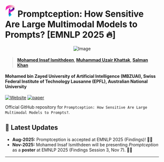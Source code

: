 # <img src="Assets/Promptception-Logo.png" height="40"> Promptception: How Sensitive Are Large Multimodal Models to Prompts? [EMNLP 2025 🔥]

<p align="center">
    <img src="https://i.imgur.com/waxVImv.png" alt="Image">
</p>

> #### [Mohamed Insaf Ismithdeen](https://scholar.google.com/citations?user=--fYSbUAAAAJ&hl=en), [Muhammad Uzair Khattak](https://scholar.google.com/citations?user=M6fFL4gAAAAJ&hl=en), [Salman Khan](https://salman-h-khan.github.io/)

#### Mohamed bin Zayed University of Artificial Intelligence (MBZUAI), Swiss Federal Institute of Technology Lausanne (EPFL), Australian National University

[![Website](https://img.shields.io/badge/Project-Website-87CEEB)](https://insafim.github.io/Promptception/)
[![paper](https://img.shields.io/badge/arXiv-Paper-<COLOR>.svg)](https://www.arxiv.org/abs/2509.03986)

Official GitHub repository for  `Promptception: How Sensitive Are Large Multimodal Models to Prompts?`.

## 📢 Latest Updates

- **Aug-2025:** Promptception is accepted at EMNLP 2025 (Findings)! 🎊🎊  
- **Nov-2025:** Mohamed Insaf Ismithdeen will be presenting *Promptception* as a **poster** at EMNLP 2025 (Findings Session 3, Nov 7). 📝✨
---
